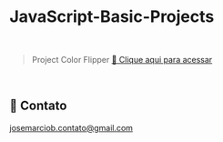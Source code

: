 # JavaScript-Basic-Projects

<br>

> Project Color Flipper
[🔗 Clique aqui para acessar](https://josemarcio-color-flipper.netlify.app)

<br>

## 💛 Contato

josemarciob.contato@gmail.com
